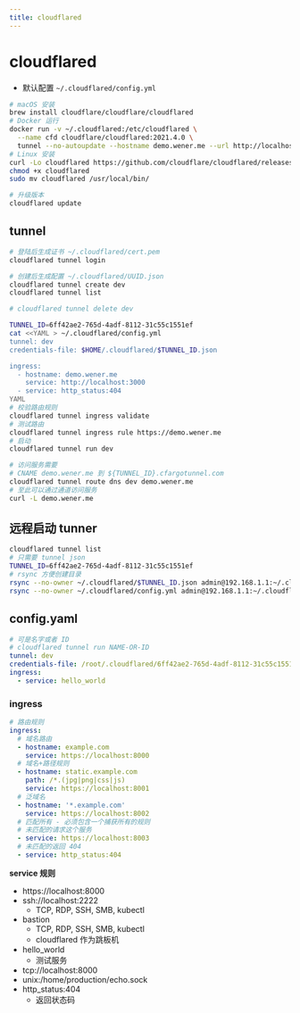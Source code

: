 ```yaml
---
title: cloudflared
---
```


# cloudflared

- 默认配置 `~/.cloudflared/config.yml`

```bash
# macOS 安装
brew install cloudflare/cloudflare/cloudflared
# Docker 运行
docker run -v ~/.cloudflared:/etc/cloudflared \
  --name cfd cloudflare/cloudflared:2021.4.0 \
  tunnel --no-autoupdate --hostname demo.wener.me --url http://localhost:8080
# Linux 安装
curl -Lo cloudflared https://github.com/cloudflare/cloudflared/releases/download/2021.4.0/cloudflared-linux-amd64
chmod +x cloudflared
sudo mv cloudflared /usr/local/bin/

# 升级版本
cloudflared update
```

## tunnel

```bash
# 登陆后生成证书 ~/.cloudflared/cert.pem
cloudflared tunnel login

# 创建后生成配置 ~/.cloudflared/UUID.json
cloudflared tunnel create dev
cloudflared tunnel list

# cloudflared tunnel delete dev

TUNNEL_ID=6ff42ae2-765d-4adf-8112-31c55c1551ef
cat <<YAML > ~/.cloudflared/config.yml
tunnel: dev
credentials-file: $HOME/.cloudflared/$TUNNEL_ID.json

ingress:
  - hostname: demo.wener.me
    service: http://localhost:3000
  - service: http_status:404
YAML
# 校验路由规则
cloudflared tunnel ingress validate
# 测试路由
cloudflared tunnel ingress rule https://demo.wener.me
# 启动
cloudflared tunnel run dev

# 访问服务需要
# CNAME demo.wener.me 到 ${TUNNEL_ID}.cfargotunnel.com
cloudflared tunnel route dns dev demo.wener.me
# 至此可以通过通道访问服务
curl -L demo.wener.me
```

## 远程启动 tunner

```bash
cloudflared tunnel list
# 只需要 tunnel json
TUNNEL_ID=6ff42ae2-765d-4adf-8112-31c55c1551ef
# rsync 方便创建目录
rsync --no-owner ~/.cloudflared/$TUNNEL_ID.json admin@192.168.1.1:~/.cloudflared/
rsync --no-owner ~/.cloudflared/config.yml admin@192.168.1.1:~/.cloudflared/
```

## config.yaml

```yaml
# 可是名字或者 ID
# cloudflared tunnel run NAME-OR-ID
tunnel: dev
credentials-file: /root/.cloudflared/6ff42ae2-765d-4adf-8112-31c55c1551ef.json
ingress:
  - service: hello_world
```

### ingress

```yaml
# 路由规则
ingress:
  # 域名路由
  - hostname: example.com
    service: https://localhost:8000
  # 域名+路径规则
  - hostname: static.example.com
    path: /*.(jpg|png|css|js)
    service: https://localhost:8001
  # 泛域名
  - hostname: '*.example.com'
    service: https://localhost:8002
  # 匹配所有 - 必须包含一个捕获所有的规则
  # 未匹配的请求这个服务
  - service: https://localhost:8003
  # 未匹配的返回 404
  - service: http_status:404
```

**service 规则**

- https://localhost:8000
- ssh://localhost:2222
  - TCP, RDP, SSH, SMB, kubectl
- bastion
  - TCP, RDP, SSH, SMB, kubectl
  - cloudflared 作为跳板机
- hello_world
  - 测试服务
- tcp://localhost:8000
- unix:/home/production/echo.sock
- http_status:404
  - 返回状态码
